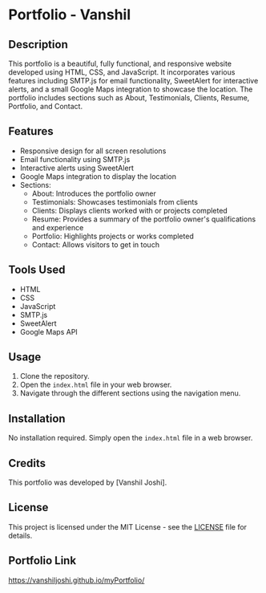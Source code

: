 # Portfolio - Vanshil

## Description
This portfolio is a beautiful, fully functional, and responsive website developed using HTML, CSS, and JavaScript. It incorporates various features including SMTP.js for email functionality, SweetAlert for interactive alerts, and a small Google Maps integration to showcase the location. The portfolio includes sections such as About, Testimonials, Clients, Resume, Portfolio, and Contact.

## Features
- Responsive design for all screen resolutions
- Email functionality using SMTP.js
- Interactive alerts using SweetAlert
- Google Maps integration to display the location
- Sections:
  - About: Introduces the portfolio owner
  - Testimonials: Showcases testimonials from clients
  - Clients: Displays clients worked with or projects completed
  - Resume: Provides a summary of the portfolio owner's qualifications and experience
  - Portfolio: Highlights projects or works completed
  - Contact: Allows visitors to get in touch

## Tools Used
- HTML
- CSS
- JavaScript
- SMTP.js
- SweetAlert
- Google Maps API

## Usage
1. Clone the repository.
2. Open the `index.html` file in your web browser.
3. Navigate through the different sections using the navigation menu.

## Installation
No installation required. Simply open the `index.html` file in a web browser.

## Credits
This portfolio was developed by [Vanshil Joshi].

## License
This project is licensed under the MIT License - see the [LICENSE](LICENSE) file for details.

## Portfolio Link
https://vanshiljoshi.github.io/myPortfolio/

